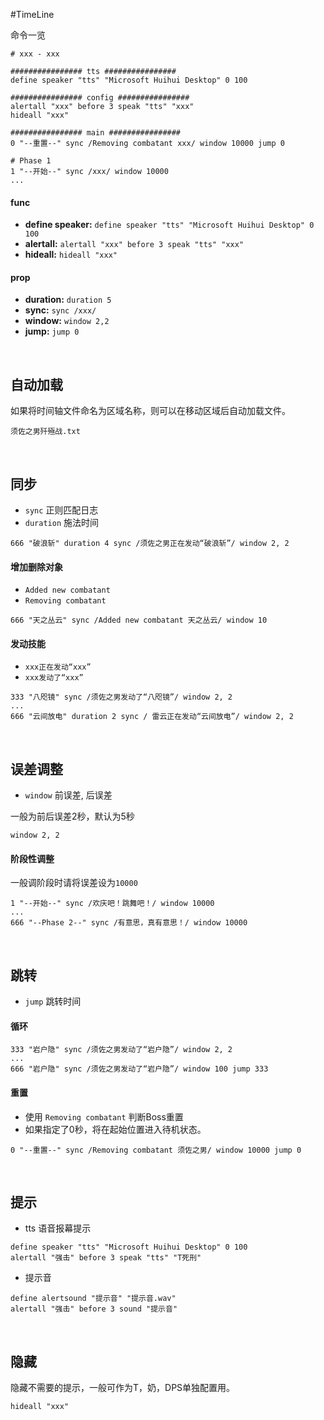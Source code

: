 #TimeLine

命令一览

```
# xxx - xxx

################ tts ################
define speaker "tts" "Microsoft Huihui Desktop" 0 100

################ config ################
alertall "xxx" before 3 speak "tts" "xxx"
hideall "xxx"

################ main ################
0 "--重置--" sync /Removing combatant xxx/ window 10000 jump 0

# Phase 1
1 "--开始--" sync /xxx/ window 10000
...
```

#### func
- **define speaker:** `define speaker "tts" "Microsoft Huihui Desktop" 0 100`
- **alertall:** `alertall "xxx" before 3 speak "tts" "xxx"`
- **hideall:** `hideall "xxx"`

#### prop
- **duration:** `duration 5`
- **sync:** `sync /xxx/`
- **window:** `window 2,2`
- **jump:** `jump 0`

<br />

## 自动加载

如果将时间轴文件命名为区域名称，则可以在移动区域后自动加载文件。

```
须佐之男歼殛战.txt
```

<br />

## 同步

- `sync` 正则匹配日志
- `duration` 施法时间


```
666 "破浪斩" duration 4 sync /须佐之男正在发动“破浪斩”/ window 2, 2
```

#### 增加删除对象

- `Added new combatant`
- `Removing combatant`

```
666 "天之丛云" sync /Added new combatant 天之丛云/ window 10
```

#### 发动技能

- `xxx正在发动“xxx”`
- `xxx发动了“xxx”`

```
333 "八咫镜" sync /须佐之男发动了“八咫镜”/ window 2, 2
...
666 "云间放电" duration 2 sync / 雷云正在发动“云间放电”/ window 2, 2
```

<br />

## 误差调整

- `window` 前误差, 后误差

一般为前后误差2秒，默认为5秒

```
window 2, 2
```

#### 阶段性调整

一般调阶段时请将误差设为`10000`

```
1 "--开始--" sync /欢庆吧！跳舞吧！/ window 10000
...
666 "--Phase 2--" sync /有意思，真有意思！/ window 10000
```

<br />

## 跳转

- `jump` 跳转时间

#### 循环

```
333 "岩户隐" sync /须佐之男发动了“岩户隐”/ window 2, 2
...
666 "岩户隐" sync /须佐之男发动了“岩户隐”/ window 100 jump 333
```

#### 重置

- 使用 `Removing combatant` 判断Boss重置
- 如果指定了0秒，将在起始位置进入待机状态。

```
0 "--重置--" sync /Removing combatant 须佐之男/ window 10000 jump 0
```

<br />

## 提示

- tts 语音报幕提示

```
define speaker "tts" "Microsoft Huihui Desktop" 0 100
alertall "强击" before 3 speak "tts" "T死刑"
```
- 提示音

```
define alertsound "提示音" "提示音.wav"
alertall "强击" before 3 sound "提示音"
```

<br />

## 隐藏

隐藏不需要的提示，一般可作为T，奶，DPS单独配置用。

```
hideall "xxx"
```